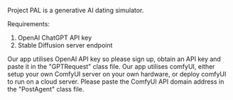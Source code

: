 Project PAL is a generative AI dating simulator.

Requirements:
1. OpenAI ChatGPT API key
2. Stable Diffusion server endpoint

Our app utilises OpenAI API key so please sign up, obtain an API key and paste it in the "GPTRequest" class file.
Our app utilises comfyUI, either setup your own ComfyUI server on your own hardware, or deploy comfyUI to run on a cloud server. Please paste the ComfyUI API domain address in the "PostAgent" class file.
